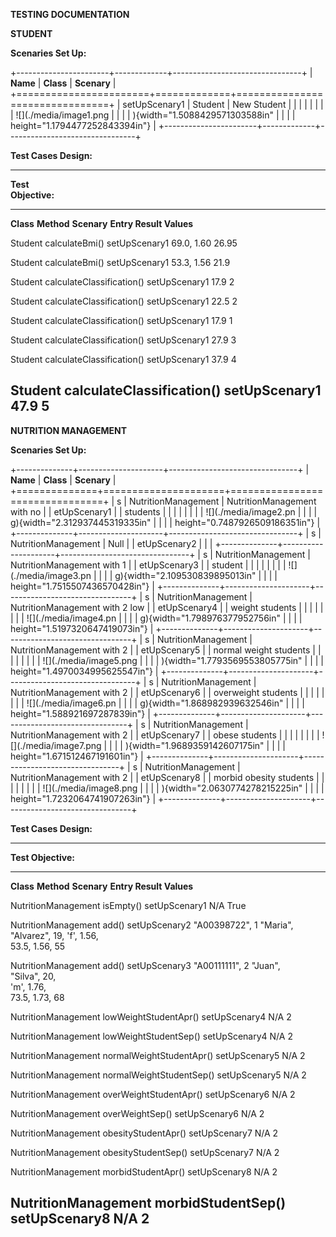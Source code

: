 **TESTING DOCUMENTATION**

**STUDENT**

**Scenaries Set Up:**

+-----------------------+-------------+--------------------------------+
| **Name**              | **Class**   | **Scenary**                    |
+=======================+=============+================================+
| setUpScenary1         | Student     | New Student                    |
|                       |             |                                |
|                       |             | ![](./media/image1.png         |
|                       |             | ){width="1.5088429571303588in" |
|                       |             | height="1.1794477252843394in"} |
+-----------------------+-------------+--------------------------------+

**Test Cases Design:**

  --------------------------------------------------------------------------------------
  **Test                                                                    
  Objective:**                                                              
  -------------- --------------------------- ----------------- ------------ ------------
  **Class**      **Method**                  **Scenary**       **Entry      **Result**
                                                               Values**     

  Student        calculateBmi()              setUpScenary1     69.0, 1.60   26.95

  Student        calculateBmi()              setUpScenary1     53.3, 1.56   21.9

  Student        calculateClassification()   setUpScenary1     17.9         2

  Student        calculateClassification()   setUpScenary1     22.5         2

  Student        calculateClassification()   setUpScenary1     17.9         1

  Student        calculateClassification()   setUpScenary1     27.9         3

  Student        calculateClassification()   setUpScenary1     37.9         4

  Student        calculateClassification()   setUpScenary1     47.9         5
  --------------------------------------------------------------------------------------

**NUTRITION MANAGEMENT**

**Scenaries Set Up:**

+--------------+---------------------+--------------------------------+
| **Name**     | **Class**           | **Scenary**                    |
+==============+=====================+================================+
| s            | NutritionManagement | NutritionManagement with no    |
| etUpScenary1 |                     | students                       |
|              |                     |                                |
|              |                     | ![](./media/image2.pn          |
|              |                     | g){width="2.312937445319335in" |
|              |                     | height="0.7487926509186351in"} |
+--------------+---------------------+--------------------------------+
| s            | NutritionManagement | Null                           |
| etUpScenary2 |                     |                                |
+--------------+---------------------+--------------------------------+
| s            | NutritionManagement | NutritionManagement with 1     |
| etUpScenary3 |                     | student                        |
|              |                     |                                |
|              |                     | ![](./media/image3.pn          |
|              |                     | g){width="2.109530839895013in" |
|              |                     | height="1.7515507436570428in"} |
+--------------+---------------------+--------------------------------+
| s            | NutritionManagement | NutritionManagement with 2 low |
| etUpScenary4 |                     | weight students                |
|              |                     |                                |
|              |                     | ![](./media/image4.pn          |
|              |                     | g){width="1.798976377952756in" |
|              |                     | height="1.5197320647419073in"} |
+--------------+---------------------+--------------------------------+
| s            | NutritionManagement | NutritionManagement with 2     |
| etUpScenary5 |                     | normal weight students         |
|              |                     |                                |
|              |                     | ![](./media/image5.png         |
|              |                     | ){width="1.7793569553805775in" |
|              |                     | height="1.4970034995625547in"} |
+--------------+---------------------+--------------------------------+
| s            | NutritionManagement | NutritionManagement with 2     |
| etUpScenary6 |                     | overweight students            |
|              |                     |                                |
|              |                     | ![](./media/image6.pn          |
|              |                     | g){width="1.868982939632546in" |
|              |                     | height="1.588921697287839in"}  |
+--------------+---------------------+--------------------------------+
| s            | NutritionManagement | NutritionManagement with 2     |
| etUpScenary7 |                     | obese students                 |
|              |                     |                                |
|              |                     | ![](./media/image7.png         |
|              |                     | ){width="1.9689359142607175in" |
|              |                     | height="1.671512467191601in"}  |
+--------------+---------------------+--------------------------------+
| s            | NutritionManagement | NutritionManagement with 2     |
| etUpScenary8 |                     | morbid obesity students        |
|              |                     |                                |
|              |                     | ![](./media/image8.png         |
|              |                     | ){width="2.0630774278215225in" |
|              |                     | height="1.7232064741907263in"} |
+--------------+---------------------+--------------------------------+

**Test Cases Design:**

  --------------------------------------------------------------------------------------------
  **Test Objective:**                                                             
  --------------------- -------------------------- --------------- -------------- ------------
  **Class**             **Method**                 **Scenary**     **Entry        **Result**
                                                                   Values**       

  NutritionManagement   isEmpty()                  setUpScenary1   N/A            True

  NutritionManagement   add()                      setUpScenary2   "A00398722",   1
                                                                   "Maria",       
                                                                   "Alvarez", 19, 
                                                                   'f', 1.56,     
                                                                   53.5, 1.56, 55 

  NutritionManagement   add()                      setUpScenary3   "A00111111",   2
                                                                   "Juan",        
                                                                   "Silva", 20,   
                                                                   'm', 1.76,     
                                                                   73.5, 1.73, 68 

  NutritionManagement   lowWeightStudentApr()      setUpScenary4   N/A            2

  NutritionManagement   lowWeightStudentSep()      setUpScenary4   N/A            2

  NutritionManagement   normalWeightStudentApr()   setUpScenary5   N/A            2

  NutritionManagement   normalWeightStudentSep()   setUpScenary5   N/A            2

  NutritionManagement   overWeightStudentApr()     setUpScenary6   N/A            2

  NutritionManagement   overWeightSep()            setUpScenary6   N/A            2

  NutritionManagement   obesityStudentApr()        setUpScenary7   N/A            2

  NutritionManagement   obesityStudentSep()        setUpScenary7   N/A            2

  NutritionManagement   morbidStudentApr()         setUpScenary8   N/A            2

  NutritionManagement   morbidStudentSep()         setUpScenary8   N/A            2
  --------------------------------------------------------------------------------------------
